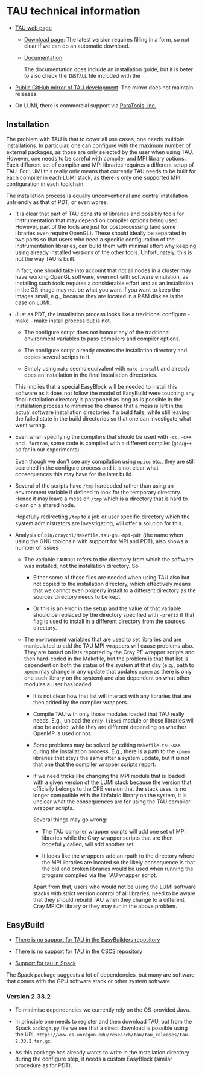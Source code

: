 # TAU technical information

-   [TAU web page](https://www.cs.uoregon.edu/research/tau/home.php)

    -   [Download page](https://www.cs.uoregon.edu/research/tau/downloads.php): The latest 
        version requires filling in a form, so not clear if we can do an automatic download.

    -   [Documentation](https://www.cs.uoregon.edu/research/tau/docs.php)
    
        The documentation does include an installation guide, but it is beter to also
        check the `INSTALL` file included with the 
    
-   [Public GitHub mirror of TAU development](https://github.com/UO-OACISS/tau2).
    The mirror does not maintain releases.

-   On LUMI, there is commercial support via [ParaTools, Inc.](https://www.paratools.com/)


## Installation

The problem with TAU is that to cover all use cases, one needs multiple installations.
In particular, one can configure with the maximum number of external packages, as those are
only selected by the user when using TAU. However, one needs to be careful with compiler
and MPI library options. Each different set of compiler and MPI libraries requires a 
different setup of TAU. For LUMI this really only means that currently TAU needs to be 
built for each compiler in each LUMI stack, as there is only one supported MPI configuration
in each toolchain.

The installation process is equally unconventional and central installation unfriendly 
as that of PDT, or even worse.

-   It is clear that part of TAU consists of libraries and possibly tools for instrumentation
    that may depend on compiler options being used. However, part of the tools are just for
    postprocessing (and some libraries even require OpenGL). These should ideally be 
    separated in two parts so that users who need a specific configuration of the 
    instrumentation libraries, can build them with minimal effort why keeping using 
    already installed versions of the other tools. Unfortunately, this is not the way TAU
    is built.
    
    In fact, one should take into account that not all nodes in a cluster may have 
    working OpenGL software, even not with software emulation, as installing such tools 
    requires a considerable effort and as an installation in the OS image may not be
    what you want if you want to keep the images small, e.g., because they are located in
    a RAM disk as is the case on LUMI.

-   Just as PDT, the installation process looks like a traditional configure - 
    make - make install process but is not.
    
    -   The configure script does not honour any of the traditional environment variables
        to pass compilers and compiler options.
        
    -   The configure script already creates the installation directory and copies 
        several scripts to it.
        
    -   Simply using `make` seems equivalent with `make install` and already does an 
        installation in the final installation directories.
        
    This implies that a special EasyBlock will be needed to install this software as 
    it does not follow the model of EasyBuild were touching any final installation
    directory is postponed as long as is possible in the installation process to 
    minimise the chance that a mess is left in the actual software installation
    directories if a build fails, while still leaving the failed state in the build
    directories so that one can investigate what went wrong.
    
-   Even when specifying the compilers that should be used with `-cc`, `-c++`
    and `-fortran`, some code is compiled with a different compiler (`gcc`/`g++`
    so far in our experiments).
    
    Even though we don't see any compilation using `mpicc` etc., they are still searched
    in the configure process and it is not clear what consequences this may have for
    the later build.

-   Several of the scripts have `/tmp` hardcoded rather than using an environment
    variable if defined to look for the temporary directory. Hence it may leave a
    mess on `/tmp` which is a directory that is hard to clean on a shared node.
    
    Hopefully redirecting `/tmp` to a job or user specific directory which the 
    system administrators are investigating, will offer a solution for this.

-   Analysis of `bin/craycnl/Makefile.tau-gnu-mpi-pdt` (the name when using the GNU
    toolchain with support for MPI and PDT), also shows a number of issues
    
    -   The variable `TAUROOT` refers to the directory from which the software was
        installed, not the installation directory. So
        
        -   Either some of those files are needed when using TAU also but not copied
            to the installation directory, which effectively means that we cannot 
            even properly install to a different directory as the sources directory
            needs to be kept,
            
        -   Or this is an error in the setup and the value of that variable should
            be replaced by the directory specified with `-prefix` if that flag is used
            to install in a different directory from the sources directory.
            
    -   The environment variables that are used to set libraries and are manipulated 
        to add the TAU MPI wrappers will cause problems also. They are based on lists
        reported by the Cray PE wrapper scripts and then hard-coded in the Makefile,
        but the problem is that that list is dependent on both the status of the system
        at that day (e.g., path to `xpmem` may change in any update that updates `xpmem`
        as there is only one such library on the system) and also dependent on what other
        modules a user has loaded.
        
        -   It is not clear how that list will interact with any libraries that are 
            then added by the compiler wrappers.
             
        -   Compile TAU with only those modules loaded that TAU really needs. E.g., 
            unload the `cray-libsci` module or those libraries will also be added, 
            while they are different depending on whether OpenMP is used or not.

        -   Some problems may be solved by editing `Makefile.tau-XXX` during the 
            installation process. E.g., there is a path to the `xpmem` libraries that
            stays the same after a system update, but it is not that one that the compiler
            wrapper scripts report.
            
        -   If we need tricks like changing the MPI module that is loaded with a given
            version of the LUMI stack because the version that officially belongs to 
            the CPE version that the stack uses, is no longer compatible with the libfabric
            library on the system, it is unclear what the consequences are for using
            the TAU compiler wrapper scripts. 
            
            Several things may go wrong:
            
            -   The TAU compiler wrapper scripts will add one set of MPI libraries 
                while the Cray wrapper scripts that are then hopefully called,
                will add another set.
                
            -   It looks like the wrappers add an rpath to the directory where the 
                MPI libraries are located so the likely consequence is that the 
                old and broken libraries would be used when running the program
                compiled via the TAU wrapper script.
            
            Apart from that, users who would not be using the LUMI software stacks 
            with strict version control of all libraries, need to be aware that they 
            should rebuild TAU when they change to a different Cray MPICH library or
            they may run in the above problem.


## EasyBuild

-   [There is no support for TAU in the EasyBuilders repository](https://docs.easybuild.io/version-specific/supported-software/#t)

-   [There is no support for TAU in the CSCS repository](https://github.com/eth-cscs/production/tree/master/easybuild/easyconfigs/t)

-   [Support for tau in Spack](https://packages.spack.io/package.html?name=tau)

The Spack package suggests a lot of dependencies, but many are software that 
comes with the GPU software stack or other system software.


### Version 2.33.2

-   To minimise dependencies we currently rely on the OS-provided Java.

-   In principle one needs to register and then download TAU, but from the Spack
    `package.py` file we see that a direct download is possible using the URL
    `https://www.cs.uoregon.edu/research/tau/tau_releases/tau-2.33.2.tar.gz`.
    
-   As this package has already wants to write in the installation directory
    during the configure step, it needs a custom EasyBlock (similar procedure
    as for PDT).

